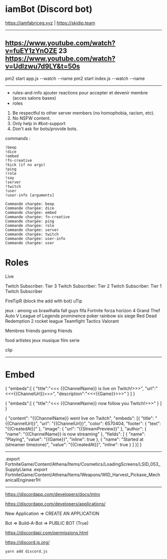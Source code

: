 # iamBot (Discord bot)

https://iamfabriceg.xyz | https://skidip.team

---
https://www.youtube.com/watch?v=fuEY1zYnOZE
23
https://www.youtube.com/watch?v=UdIzwu7d9LY&t=50s
---

pm2 start app.js --watch --name
pm2 start index.js --watch --name

---

- rules-and-info ajouter reactions pour accepter et devenir membre (acces salons bases)
- roles

1. Be respectful to other server members (no homophobia, racism, etc).
2. No NSFW content.
3. Only help in #bot-support
4. Don't ask for bots/provide bots.

commands :
```
!beep
!dice
!embed
!fn-creative
!kick (if no args)
!ping
!role
!say
!server
!twitch
!user
!user-info [arguments]
```

```
Commande chargée: beep
Commande chargée: dice
Commande chargée: embed
Commande chargée: fn-creative
Commande chargée: ping
Commande chargée: role
Commande chargée: server
Commande chargée: twitch
Commande chargée: user-info
Commande chargée: user
```

# Roles

Live

Twitch Subscriber: Tier 3
Twitch Subscriber: Tier 2
Twitch Subscriber: Tier 1
Twitch Subscriber

FireTipR (block the add with bot)
uTip

jeux :
among us
brawlhalla
fall guys
fifa
Fortnite
forza horizon 4
Grand Thef Auto V
League of Legends
prominence poker
rainbow six siege
Red Dead Redemption 2
rocket league
Teamfight Tactics
Valorant

Membres
friends
gaming friends

food
artistes
jeux
musique
film serie

clip

---
# Embed

{
   "embeds":[
      {
         "title":"<<< {{ChannelName}} is live on Twitch!>>>",
         "url":"<<<{{ChannelUrl}}>>>",
         "description":"<<<{{Game}}>>>"
      }
   ]
}

{
   "embeds":[
      {
         "title":"<<< {{ChannelName}} now follow you Twitch!>>>"
      }
   ]
}

{
  "content": "{{ChannelName}} went live on Twitch",
  "embeds": [{
    "title": "{{ChannelUrl}}",
    "url": "{{ChannelUrl}}",
    "color": 6570404,
    "footer": {
      "text": "{{CreatedAt}}"
    },
    "image": {
      "url": "{{StreamPreview}}"
    },
    "author": {
      "name": "{{ChannelName}} is now streaming"
    },
    "fields": [
      {
        "name": "Playing",
        "value": "{{Game}}",
        "inline": true
      },
      {
        "name": "Started at (streamer timezone)",
        "value": "{{CreatedAt}}",
        "inline": true
      }
    ]
  }]
}

---
.export FortniteGame/Content/Athena/Items/Cosmetics/LoadingScreens/LSID_053_SupplyLlama
.export FortniteGame/Content/Athena/Items/Weapons/WID_Harvest_Pickaxe_MechanicalEngineer1H

---

https://discordapp.com/developers/docs/intro

https://discordapp.com/developers/applications/

New Application => CREATE AN APPLICATION

Bot => Build-A-Bot => PUBLIC BOT (True)

https://discordapi.com/permissions.html

https://discord.js.org/

```yarn add discord.js```
